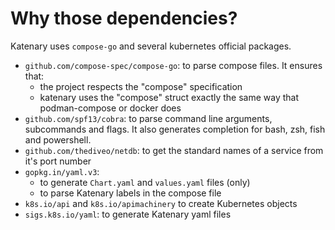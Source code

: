 # Why those dependencies?

Katenary uses `compose-go` and several kubernetes official packages.

- `github.com/compose-spec/compose-go`: to parse compose files. It ensures that:
    - the project respects the "compose" specification
    - katenary uses the "compose" struct exactly the same way that podman-compose or docker does
- `github.com/spf13/cobra`: to parse command line arguments, subcommands and flags. It also generates completion for bash, zsh, fish and powershell.
- `github.com/thediveo/netdb`: to get the standard names of a service from it's port number
- `gopkg.in/yaml.v3`:
    - to generate `Chart.yaml` and `values.yaml` files (only)
    - to parse Katenary labels in the compose file
- `k8s.io/api` and `k8s.io/apimachinery` to create Kubernetes objects
- `sigs.k8s.io/yaml`: to generate Katenary yaml files

